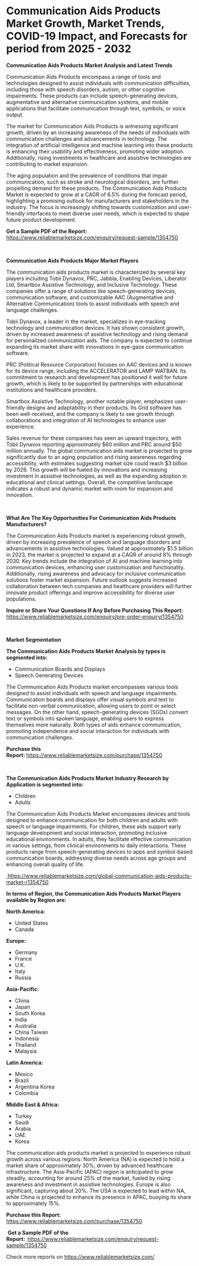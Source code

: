 <p><h1>Communication Aids Products Market Growth, Market Trends, COVID-19 Impact, and Forecasts for period from 2025 - 2032</h1></p><p><strong>Communication Aids Products Market Analysis and Latest Trends</strong></p>
<p><p>Communication Aids Products encompass a range of tools and technologies designed to assist individuals with communication difficulties, including those with speech disorders, autism, or other cognitive impairments. These products can include speech-generating devices, augmentative and alternative communication systems, and mobile applications that facilitate communication through text, symbols, or voice output.</p><p>The market for Communication Aids Products is witnessing significant growth, driven by an increasing awareness of the needs of individuals with communication challenges and advancements in technology. The integration of artificial intelligence and machine learning into these products is enhancing their usability and effectiveness, promoting wider adoption. Additionally, rising investments in healthcare and assistive technologies are contributing to market expansion.</p><p>The aging population and the prevalence of conditions that impair communication, such as stroke and neurological disorders, are further propelling demand for these products. The Communication Aids Products Market is expected to grow at a CAGR of 6.5% during the forecast period, highlighting a promising outlook for manufacturers and stakeholders in the industry. The focus is increasingly shifting towards customization and user-friendly interfaces to meet diverse user needs, which is expected to shape future product development.</p></p>
<p><strong>Get a Sample PDF of the Report:&nbsp;</strong> <a href="https://www.reliablemarketsize.com/enquiry/request-sample/1354750?utm_campaign=3508&utm_medium=2&utm_source=Github&utm_content=ia&utm_term=05042025&utm_id=communication-aids-products">https://www.reliablemarketsize.com/enquiry/request-sample/1354750</a></p>
<p>&nbsp;</p>
<p><strong>Communication Aids Products Major Market Players</strong></p>
<p><p>The communication aids products market is characterized by several key players including Tobii Dynavox, PRC, Jabbla, Enabling Devices, Liberator Ltd, Smartbox Assistive Technology, and Inclusive Technology. These companies offer a range of solutions like speech-generating devices, communication software, and customizable AAC (Augmentative and Alternative Communication) tools to assist individuals with speech and language challenges. </p><p>Tobii Dynavox, a leader in the market, specializes in eye-tracking technology and communication devices. It has shown consistent growth, driven by increased awareness of assistive technology and rising demand for personalized communication aids. The company is expected to continue expanding its market share with innovations in eye-gaze communication software.</p><p>PRC (Political Resource Corporation) focuses on AAC devices and is known for its device range, including the ACCELERATOR and LAMP WATBAN. Its commitment to research and development has positioned it well for future growth, which is likely to be supported by partnerships with educational institutions and healthcare providers. </p><p>Smartbox Assistive Technology, another notable player, emphasizes user-friendly designs and adaptability in their products. Its Grid software has been well-received, and the company is likely to see growth through collaborations and integration of AI technologies to enhance user experience.</p><p>Sales revenue for these companies has seen an upward trajectory, with Tobii Dynavox reporting approximately $60 million and PRC around $50 million annually. The global communication aids market is projected to grow significantly due to an aging population and rising awareness regarding accessibility, with estimates suggesting market size could reach $3 billion by 2026. This growth will be fueled by innovations and increasing investment in assistive technologies, as well as the expanding adoption in educational and clinical settings. Overall, the competitive landscape indicates a robust and dynamic market with room for expansion and innovation.</p></p>
<p>&nbsp;</p>
<p><strong>What Are The Key Opportunities For Communication Aids Products Manufacturers?</strong></p>
<p><p>The Communication Aids Products market is experiencing robust growth, driven by increasing prevalence of speech and language disorders and advancements in assistive technologies. Valued at approximately $1.5 billion in 2023, the market is projected to expand at a CAGR of around 8% through 2030. Key trends include the integration of AI and machine learning into communication devices, enhancing user customization and functionality. Additionally, rising awareness and advocacy for inclusive communication solutions foster market expansion. Future outlook suggests increased collaboration between tech companies and healthcare providers will further innovate product offerings and improve accessibility for diverse user populations.</p></p>
<p><strong>Inquire or Share Your Questions If Any Before Purchasing This Report:</strong> <a href="https://www.reliablemarketsize.com/enquiry/pre-order-enquiry/1354750?utm_campaign=3508&utm_medium=2&utm_source=Github&utm_content=ia&utm_term=05042025&utm_id=communication-aids-products">https://www.reliablemarketsize.com/enquiry/pre-order-enquiry/1354750</a></p>
<p>&nbsp;</p>
<p><strong>Market Segmentation</strong></p>
<p><strong>The Communication Aids Products Market Analysis by types is segmented into:</strong></p>
<p><ul><li>Communication Boards and Displays</li><li>Speech Generating Devices</li></ul></p>
<p><p>The Communication Aids Products market encompasses various tools designed to assist individuals with speech and language impairments. Communication boards and displays offer visual symbols and text to facilitate non-verbal communication, allowing users to point or select messages. On the other hand, speech-generating devices (SGDs) convert text or symbols into spoken language, enabling users to express themselves more naturally. Both types of aids enhance communication, promoting independence and social interaction for individuals with communication challenges.</p></p>
<p><strong>Purchase this Report:&nbsp;</strong><a href="https://www.reliablemarketsize.com/purchase/1354750?utm_campaign=3508&utm_medium=2&utm_source=Github&utm_content=ia&utm_term=05042025&utm_id=communication-aids-products">https://www.reliablemarketsize.com/purchase/1354750</a></p>
<p>&nbsp;</p>
<p><strong>The Communication Aids Products Market Industry Research by Application is segmented into:</strong></p>
<p><ul><li>Children</li><li>Adults</li></ul></p>
<p><p>The Communication Aids Products Market encompasses devices and tools designed to enhance communication for both children and adults with speech or language impairments. For children, these aids support early language development and social interaction, promoting inclusive educational environments. In adults, they facilitate effective communication in various settings, from clinical environments to daily interactions. These products range from speech-generating devices to apps and symbol-based communication boards, addressing diverse needs across age groups and enhancing overall quality of life.</p></p>
<p><a href="https://www.reliablemarketsize.com/global-communication-aids-products-market-r1354750?utm_campaign=3508&utm_medium=2&utm_source=Github&utm_content=ia&utm_term=05042025&utm_id=communication-aids-products">&nbsp;https://www.reliablemarketsize.com/global-communication-aids-products-market-r1354750</a></p>
<p><strong>In terms of Region, the Communication Aids Products Market Players available by Region are:</strong></p>
<p>
    <p> <strong> North America: </strong>
        <ul>
            <li>United States</li>
            <li>Canada</li>
        </ul>
        </p> 
    <p> <strong> Europe: </strong>
        <ul>
            <li>Germany</li>
            <li>France</li>
            <li>U.K.</li>
            <li>Italy</li>
            <li>Russia</li>
        </ul>
        </p> 
    <p> <strong> Asia-Pacific: </strong>
        <ul>
            <li>China</li>
            <li>Japan</li>
            <li>South Korea</li>
            <li>India</li>
            <li>Australia</li>
            <li>China Taiwan</li>
            <li>Indonesia</li>
            <li>Thailand</li>
            <li>Malaysia</li>
        </ul>
        </p> 
    <p> <strong> Latin America: </strong>
        <ul>
            <li>Mexico</li>
            <li>Brazil</li>
            <li>Argentina Korea</li>
            <li>Colombia</li>
        </ul>
        </p> 
    <p> <strong> Middle East & Africa: </strong>
        <ul>
            <li>Turkey</li>
            <li>Saudi</li>
            <li>Arabia</li>
            <li>UAE</li>
            <li>Korea</li>
        </ul>
    </p>
    </p>
<p><p>The communication aids products market is projected to experience robust growth across various regions: North America (NA) is expected to hold a market share of approximately 30%, driven by advanced healthcare infrastructure. The Asia-Pacific (APAC) region is anticipated to grow steadily, accounting for around 25% of the market, fueled by rising awareness and investment in assistive technologies. Europe is also significant, capturing about 20%. The USA is expected to lead within NA, while China is projected to enhance its presence in APAC, buoying its share to approximately 15%.</p></p>
<p><strong>Purchase this Report: </strong><a href="https://www.reliablemarketsize.com/purchase/1354750?utm_campaign=3508&utm_medium=2&utm_source=Github&utm_content=ia&utm_term=05042025&utm_id=communication-aids-products">https://www.reliablemarketsize.com/purchase/1354750</a></p>
<p>&nbsp;<strong>Get a Sample PDF of the Report:&nbsp;&nbsp;</strong><a href="https://www.reliablemarketsize.com/enquiry/request-sample/1354750?utm_campaign=3508&utm_medium=2&utm_source=Github&utm_content=ia&utm_term=05042025&utm_id=communication-aids-products">https://www.reliablemarketsize.com/enquiry/request-sample/1354750</a></p>
<p><strong></strong></p>
<p>Check more reports on <a href="https://www.reliablemarketsize.com/?utm_campaign=3508&utm_medium=2&utm_source=Github&utm_content=ia&utm_term=05042025&utm_id=communication-aids-products">https://www.reliablemarketsize.com/</a></p>